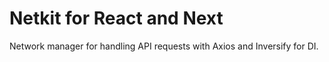 # Netkit for React and Next

Network manager for handling API requests with Axios and Inversify for DI.


